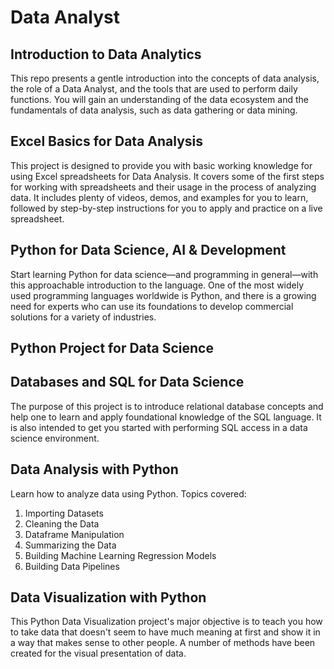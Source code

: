 # Data Analyst

## Introduction to Data Analytics

This repo presents a gentle introduction into the concepts of data analysis, the role of a Data Analyst, and the tools that are used to perform daily functions. You will gain an understanding of the data ecosystem and the fundamentals of data analysis, such as data gathering or data mining.


## Excel Basics for Data Analysis

This project is designed to provide you with basic working knowledge for using Excel spreadsheets for Data Analysis. It covers some of the first steps for working with spreadsheets and their usage in the process of analyzing data.  It includes plenty of videos, demos, and examples for you to learn, followed by step-by-step instructions for you to apply and practice on a live spreadsheet.


## Python for Data Science, AI & Development

Start learning Python for data science—and programming in general—with this approachable introduction to the language. One of the most widely used programming languages worldwide is Python, and there is a growing need for experts who can use its foundations to develop commercial solutions for a variety of industries. 


## Python Project for Data Science

## Databases and SQL for Data Science

The purpose of this project is to introduce relational database concepts and help one to learn and apply foundational knowledge of the SQL language. It is also intended to get you started with performing SQL access in a data science environment.  


## Data Analysis with Python

Learn how to analyze data using Python. Topics covered:

1) Importing Datasets
2) Cleaning the Data
3) Dataframe Manipulation
4) Summarizing the Data
5) Building Machine Learning Regression Models
6) Building Data Pipelines


## Data Visualization with Python
This Python Data Visualization project's major objective is to teach you how to take data that doesn't seem to have much meaning at first and show it in a way that makes sense to other people. A number of methods have been created for the visual presentation of data.